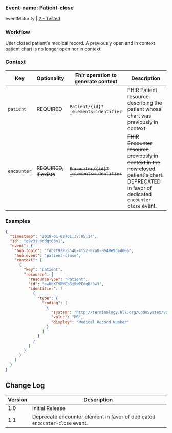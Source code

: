### Event-name: Patient-close

eventMaturity | [2 - Tested](3-1-EventMaturityModel.html)

### Workflow

User closed patient's medical record. A previously open and in context patient chart is no longer open nor in context. 

### Context

Key | Optionality | Fhir operation to generate context | Description
----- | -------- | ---- | ---- 
`patient` | REQUIRED | `Patient/{id}?_elements=identifier` | FHIR Patient resource describing the patient whose chart was previously in context.
~~`encounter`~~ | ~~REQUIRED, if exists~~ | ~~`Encounter/{id}?_elements=identifier`~~ | ~~FHIR Encounter resource previously in context in the now closed patient's chart.~~ DEPRECATED in favor of dedicated `encounter-close` event.

### Examples

```json
{
  "timestamp": "2018-01-08T01:37:05.14",
  "id": "q9v3jubddqt63n1",
  "event": {
    "hub.topic": "fdb2f928-5546-4f52-87a0-0648e9ded065",
    "hub.event": "patient-close",
    "context": [
      {
        "key": "patient",
        "resource": {
          "resourceType": "Patient",
          "id": "ewUbXT9RWEbSj5wPEdgRaBw3",
          "identifier": [
            {
              "type": {
                "coding": [
                  {
                    "system": "http://terminology.hl7.org/CodeSystem/v2-0203",
                    "value": "MR",
                    "display": "Medical Record Number"
                  }
                ]
              }
            }
          ]
        }
      }
    ]
  }
}
```

## Change Log

Version | Description
---- | ----
1.0 | Initial Release
1.1 | Deprecate encounter element in favor of dedicated `encounter-close` event.

